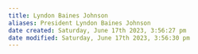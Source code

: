 ```yaml
---
title: Lyndon Baines Johnson
aliases: President Lyndon Baines Johnson
date created: Saturday, June 17th 2023, 3:56:27 pm
date modified: Saturday, June 17th 2023, 3:56:30 pm
---
```

